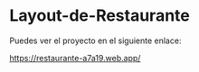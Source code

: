 # Layout-de-Restaurante

Puedes ver el proyecto en el siguiente enlace:

https://restaurante-a7a19.web.app/
